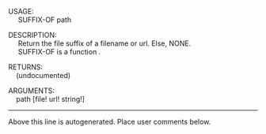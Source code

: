 USAGE:  
&nbsp;&nbsp;&nbsp;&nbsp;&nbsp;SUFFIX-OF&nbsp;path&nbsp;  
  
DESCRIPTION:  
&nbsp;&nbsp;&nbsp;&nbsp;&nbsp;Return&nbsp;the&nbsp;file&nbsp;suffix&nbsp;of&nbsp;a&nbsp;filename&nbsp;or&nbsp;url.&nbsp;Else,&nbsp;NONE.  
&nbsp;&nbsp;&nbsp;&nbsp;&nbsp;SUFFIX-OF&nbsp;is&nbsp;a&nbsp;function&nbsp;.  
  
RETURNS:  
&nbsp;&nbsp;&nbsp;&nbsp;(undocumented)  
  
ARGUMENTS:  
&nbsp;&nbsp;&nbsp;&nbsp;path&nbsp;[file!&nbsp;url!&nbsp;string!]  
___
Above this line is autogenerated. Place user comments below.
